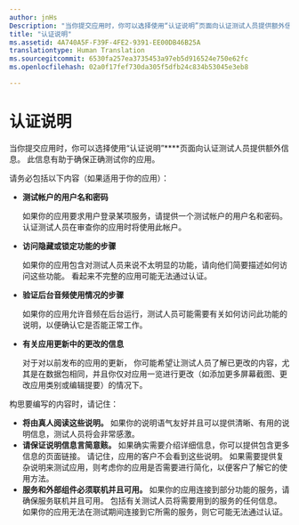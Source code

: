 ```yaml
---
author: jnHs
Description: "当你提交应用时，你可以选择使用“认证说明”页面向认证测试人员提供额外信息。 此信息有助于确保正确测试你的应用。"
title: "认证说明"
ms.assetid: 4A740A5F-F39F-4FE2-9391-EE00DB46B25A
translationtype: Human Translation
ms.sourcegitcommit: 6530fa257ea3735453a97eb5d916524e750e62fc
ms.openlocfilehash: 02a0f17fef730da305f5dfb24c834b53045e3eb8

---
```


# 认证说明


当你提交应用时，你可以选择使用“认证说明”****页面向认证测试人员提供额外信息。 此信息有助于确保正确测试你的应用。

请务必包括以下内容（如果适用于你的应用）：

-   **测试帐户的用户名和密码**

    如果你的应用要求用户登录某项服务，请提供一个测试帐户的用户名和密码。 认证测试人员在审查你的应用时将使用此帐户。

-   **访问隐藏或锁定功能的步骤**

    如果你的应用包含对测试人员来说不太明显的功能，请向他们简要描述如何访问这些功能。 看起来不完整的应用可能无法通过认证。

-   **验证后台音频使用情况的步骤**

    如果你的应用允许音频在后台运行，测试人员可能需要有关如何访问此功能的说明，以便确认它是否能正常工作。

-   **有关应用更新中的更改的信息**

    对于对以前发布的应用的更新， 你可能希望让测试人员了解已更改的内容，尤其是在数据包相同，并且你仅对应用一览进行更改（如添加更多屏幕截图、更改应用类别或编辑提要）的情况下。

构思要编写的内容时，请记住：

-   **将由真人阅读这些说明。** 如果你的说明语气友好并且可以提供清晰、有用的说明信息，测试人员将会非常感激。
-   **请保证说明信息言简意赅。** 如果确实需要介绍详细信息，你可以提供包含更多信息的页面链接。 请记住，应用的客户不会看到这些说明。 如果需要提供复杂说明来测试应用，则考虑你的应用是否需要进行简化，以便客户了解它的使用方法。
-   **服务和外部组件必须联机并且可用。** 如果你的应用连接到部分功能的服务，请确保服务联机并且可用。 包括有关测试人员将需要用到的服务的任何信息。 如果你的应用无法在测试期间连接到它所需的服务，则它可能无法通过认证。

 

 







<!--HONumber=Jun16_HO4-->


